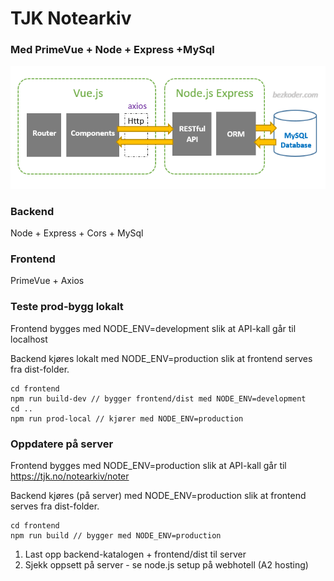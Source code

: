 # TJK Notearkiv
### Med PrimeVue + Node + Express +MySql
![alt text](vue-node-express-mysql-architecture.png "Architecture")

### Backend
Node + Express + Cors + MySql

### Frontend
PrimeVue + Axios

### Teste prod-bygg lokalt
Frontend bygges med NODE_ENV=development slik at API-kall går til localhost

Backend kjøres lokalt med NODE_ENV=production slik at frontend serves fra dist-folder.

    cd frontend
    npm run build-dev // bygger frontend/dist med NODE_ENV=development
    cd ..
    npm run prod-local // kjører med NODE_ENV=production

### Oppdatere på server
Frontend bygges med NODE_ENV=production slik at API-kall går til https://tjk.no/notearkiv/noter

Backend kjøres (på server) med NODE_ENV=production slik at frontend serves fra dist-folder.

    cd frontend
    npm run build // bygger med NODE_ENV=production

1. Last opp backend-katalogen + frontend/dist til server
1. Sjekk oppsett på server - se node.js setup på webhotell (A2 hosting)